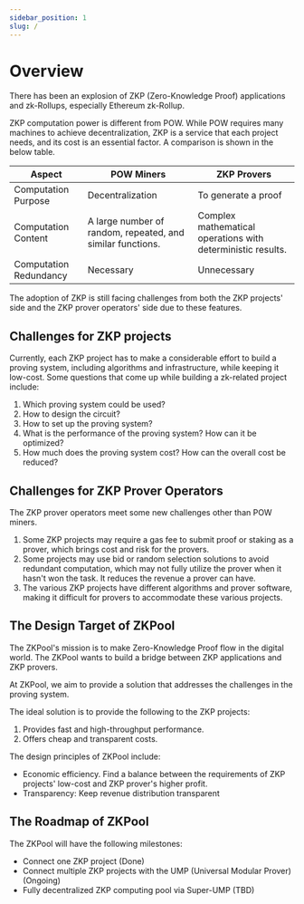 ```yaml
---
sidebar_position: 1
slug: /
---
```


# Overview

There has been an explosion of ZKP (Zero-Knowledge Proof) applications and zk-Rollups, especially Ethereum zk-Rollup. 

ZKP computation power is different from POW. While POW requires many machines to achieve decentralization, ZKP is a service that each project needs, and its cost is an essential factor. A comparison is shown in the below table.

| Aspect | POW Miners | ZKP Provers |
| --- | --- | --- |
| Computation Purpose | Decentralization | To generate a proof |
| Computation Content | A large number of random, repeated, and similar functions. | Complex mathematical operations with deterministic results. |
| Computation Redundancy | Necessary | Unnecessary |

The adoption of ZKP is still facing challenges from both the ZKP projects' side and the ZKP prover operators' side due to these features.

## Challenges for ZKP projects

Currently, each ZKP project has to make a considerable effort to build a proving system, including algorithms and infrastructure, while keeping it low-cost. Some questions that come up while building a zk-related project include:

1. Which proving system could be used?
2. How to design the circuit?
3. How to set up the proving system?
4. What is the performance of the proving system? How can it be optimized?
5. How much does the proving system cost? How can the overall cost be reduced?

## Challenges for ZKP Prover Operators

The ZKP prover operators meet some new challenges other than POW miners.

1.  Some ZKP projects may require a gas fee to submit proof or staking as a prover, which brings cost and risk for the provers. 
2. Some projects may use bid or random selection solutions to avoid redundant computation, which may not fully utilize the prover when it hasn't won the task. It reduces the revenue a prover can have. 
3. The various ZKP projects have different algorithms and prover software, making it difficult for provers to accommodate these various projects.

## The Design Target of ZKPool

The ZKPool's mission is to make Zero-Knowledge Proof flow in the digital world. The ZKPool wants to build a bridge between ZKP applications and ZKP provers.

At ZKPool, we aim to provide a solution that addresses the challenges in the proving system.

The ideal solution is to provide the following to the ZKP projects:

1. Provides fast and high-throughput performance.
2. Offers cheap and transparent costs.

The design principles of ZKPool include:

- Economic efficiency. Find a balance between the requirements of ZKP projects' low-cost and ZKP prover's higher profit.
- Transparency: Keep revenue distribution transparent

## The Roadmap of ZKPool

The ZKPool will have the following milestones:

- Connect one ZKP project (Done)
- Connect multiple ZKP projects with the UMP (Universal Modular Prover) (Ongoing)
- Fully decentralized ZKP computing pool via Super-UMP (TBD)